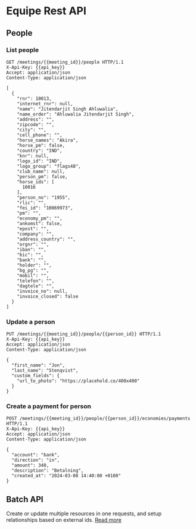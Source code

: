 # Equipe Rest API

## People

### List people

```http
GET /meetings/{{meeting_id}}/people HTTP/1.1
X-Api-Key: {{api_key}}
Accept: application/json
Content-Type: application/json

[
  {
    "rnr": 10013,
    "internet_rnr": null,
    "name": "Jitendarjit Singh Ahluwalia",
    "name_order": "Ahluwalia Jitendarjit Singh",
    "address": "",
    "zipcode": "",
    "city": "",
    "cell_phone": "",
    "horse_names": "Akira",
    "horse_pm": false,
    "country": "IND",
    "knr": null,
    "logo_id": "IND",
    "logo_group": "flags48",
    "club_name": null,
    "person_pm": false,
    "horse_ids": [
      10016
    ],
    "person_no": "1955",
    "rlic": "",
    "fei_id": "10069973",
    "pm": "",
    "economy_pm": "",
    "ankomst": false,
    "epost": "",
    "company": "",
    "address_country": "",
    "orgnr": "",
    "iban": "",
    "bic": "",
    "bank": "",
    "holder": "",
    "bg_pg": "",
    "mobil": "",
    "telefon": "",
    "dagtele": "",
    "invoice_no": null,
    "invoice_closed": false
  }
]
```

### Update a person

```http
PUT /meetings/{{meeting_id}}/people/{{person_id}} HTTP/1.1
X-Api-Key: {{api_key}}
Accept: application/json
Content-Type: application/json

{
  "first_name": "Jon",
  "last_name": "Stenqvist",
  "custom_fields": {
    "url_to_photo": "https://placehold.co/400x400"
  }
}
```

### Create a payment for person

```http
POST /meetings/{{meeting_id}}/people/{{person_id}}/economies/payments HTTP/1.1
X-Api-Key: {{api_key}}
Accept: application/json
Content-Type: application/json

{
  "account": "bank",
  "direction": "in",
  "amount": 340,
  "description": "Betalning",
  "created_at": "2024-03-08 14:40:00 +0100"
}
```


## Batch API

Create or update multiple resources in one requests, and setup relationships based on external ids. [Read more](BATCH.md)
